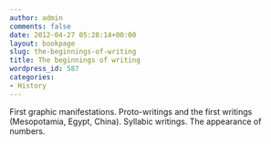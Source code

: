 ```yaml
---
author: admin
comments: false
date: 2012-04-27 05:28:14+00:00
layout: bookpage
slug: the-beginnings-of-writing
title: The beginnings of writing
wordpress_id: 587
categories:
- History
---
```


First graphic manifestations. Proto-writings and the first writings (Mesopotamia, Egypt, China). Syllabic writings. The appearance of numbers.
